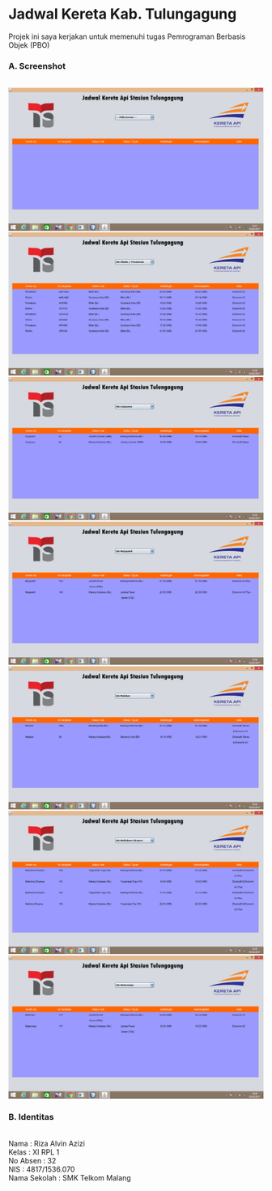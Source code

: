 # Jadwal Kereta Kab. Tulungagung

Projek ini saya kerjakan untuk memenuhi tugas Pemrograman Berbasis Objek (PBO)


### A. Screenshot
<br>![Gambar1](https://github.com/rizaalvinazizi/JadwalKeretaTulungagung/blob/master/1.PNG)
<br>![Gambar2](https://github.com/rizaalvinazizi/JadwalKeretaTulungagung/blob/master/2.PNG)
<br>![Gambar3](https://github.com/rizaalvinazizi/JadwalKeretaTulungagung/blob/master/3.PNG)
<br>![Gambar4](https://github.com/rizaalvinazizi/JadwalKeretaTulungagung/blob/master/4.PNG)
<br>![Gambar5](https://github.com/rizaalvinazizi/JadwalKeretaTulungagung/blob/master/5.PNG)
<br>![Gambar6](https://github.com/rizaalvinazizi/JadwalKeretaTulungagung/blob/master/6.PNG)
<br>![Gambar7](https://github.com/rizaalvinazizi/JadwalKeretaTulungagung/blob/master/7.PNG)


### B. Identitas
<br>Nama : Riza Alvin Azizi
<br>Kelas : XI RPL 1
<br>No Absen : 32
<br>NIS : 4817/1536.070
<br>Nama Sekolah : SMK Telkom Malang
